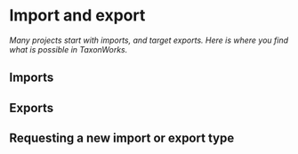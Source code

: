 # Import and export

_Many projects start with imports, and target exports. Here is where you find what is possible in TaxonWorks._

## Imports

## Exports

## Requesting a new import or export type 


